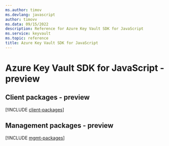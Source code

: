 ```yaml
---
ms.author: timov
ms.devlang: javascript
author: timovv
ms.data: 09/15/2022
description: Reference for Azure Key Vault SDK for JavaScript
ms.service: keyvault
ms.topic: reference
title: Azure Key Vault SDK for JavaScript
---
```

# Azure Key Vault SDK for JavaScript - preview

## Client packages - preview
[!INCLUDE [client-packages](key-vault-client-index.md)]
## Management packages - preview
[!INCLUDE [mgmt-packages](key-vault-mgmt-index.md)]